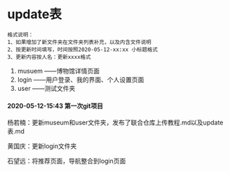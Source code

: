 # update表

```
格式说明：
1、如果增加了新文件夹在文件夹列表补充，以及内含文件说明
2、按更新时间填写，时间按照2020-05-12-xx:xx 小标题格式
3、更新内容按人名：更新xxxx格式
```

1. musuem  ——博物馆详情页面
2. login	     ——用户登录、我的界面、个人设置页面
3. user	      ——测试文件夹

#### 2020-05-12-15:43  第一次git项目

杨若楠：更新museum和user文件夹，发布了联合仓库上传教程.md以及update表.md

黄国庆：更新login文件夹

石望远：将推荐页面，导航整合到login页面

